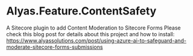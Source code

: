 # Alyas.Feature.ContentSafety  
A Sitecore plugin to add Content Moderation to Sitecore Forms
Please check this blog post for details about this project and how to install:  
https://www.alyassolutions.com/post/using-azure-ai-to-safeguard-and-moderate-sitecore-forms-submissions
